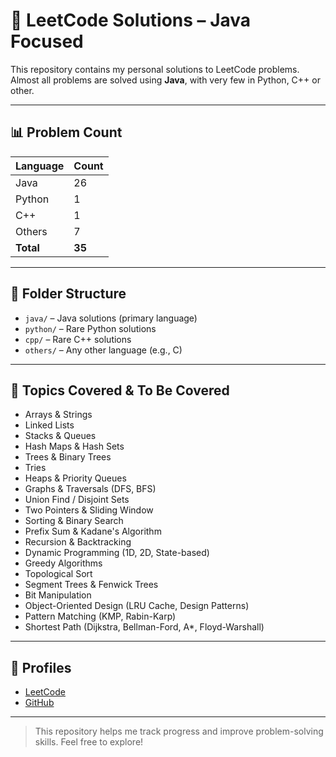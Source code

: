 # 📘 LeetCode Solutions – Java Focused

This repository contains my personal solutions to LeetCode problems.  
Almost all problems are solved using **Java**, with very few in Python, C++ or other.

---

## 📊 Problem Count

| Language | Count |
|----------|-------|
| Java     | 26  |
| Python   | 1  |
| C++      | 1  |
| Others   | 7 |
| **Total** | **35**   |
---

## 📁 Folder Structure

- `java/` – Java solutions (primary language)
- `python/` – Rare Python solutions
- `cpp/` – Rare C++ solutions
- `others/` – Any other language (e.g., C)

---

## 🧠 Topics Covered & To Be Covered

- Arrays & Strings  
- Linked Lists  
- Stacks & Queues  
- Hash Maps & Hash Sets  
- Trees & Binary Trees  
- Tries  
- Heaps & Priority Queues  
- Graphs & Traversals (DFS, BFS)  
- Union Find / Disjoint Sets  
- Two Pointers & Sliding Window  
- Sorting & Binary Search  
- Prefix Sum & Kadane's Algorithm  
- Recursion & Backtracking  
- Dynamic Programming (1D, 2D, State-based)  
- Greedy Algorithms  
- Topological Sort  
- Segment Trees & Fenwick Trees  
- Bit Manipulation  
- Object-Oriented Design (LRU Cache, Design Patterns)  
- Pattern Matching (KMP, Rabin-Karp)  
- Shortest Path (Dijkstra, Bellman-Ford, A*, Floyd-Warshall)

---

## 🔗 Profiles

- [LeetCode](https://leetcode.com/governor_leaf)
- [GitHub](https://github.com/leafycodes)

---

> This repository helps me track progress and improve problem-solving skills. Feel free to explore!
